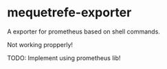 # mequetrefe-exporter
A exporter for prometheus based on shell commands.

Not working propperly!

TODO:
Implement using prometheus lib!
